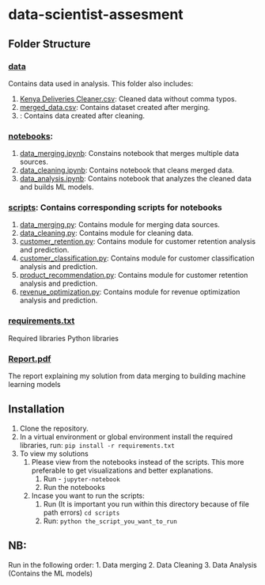 # data-scientist-assesment

## Folder Structure

### [data](data)
Contains data used in analysis. This folder also includes:

1. [Kenya Deliveries Cleaner.csv](data/Kenya&#Deliveries&#Cleaner.csv): Cleaned data without comma typos.
2. [merged_data.csv](data/merged_data.csv): Contains dataset created after merging.
3. [](data/formatted_data.csv): Contains data created after cleaning.
### [notebooks](notebooks):
1. [data_merging.ipynb](notebooks/data_merging.ipynb): Constains notebook that merges multiple data sources.
2. [data_cleaning.ipynb](notebooks/data_cleaning.ipynb): Contains notebook that cleans merged data.
3. [data_analysis.ipynb](notebooks/data_analysis.ipynb): Contains notebook that analyzes the cleaned data and builds ML models.

### [scripts](scripts): Contains corresponding scripts for notebooks 
1. [data_merging.py](scripts/data_merging.py/): Contains module for merging data sources.
2. [data_cleaning.py](notebooks/data_cleaning.ipynb): Contains module for cleaning data.
3. [customer_retention.py](scripts/customer_retention.py): Contains module for customer retention analysis and prediction.
4. [customer_classification.py](scripts/customer_classification.py): Contains module for customer classification analysis and prediction.
5. [product_recommendation.py](scripts/product_recommendation.py): Contains module for customer retention analysis and prediction.
6. [revenue_optimization.py](scripts/revenue_optimization.py): Contains module for revenue optimization analysis and prediction.

### [requirements.txt](requirements.txt)
 Required libraries Python libraries

### [Report.pdf](Report.pdf)
 The report explaining my solution from data merging to building machine learning models

## Installation
1. Clone the repository.
2. In a virtual environment or global environment install the required libraries, run:
   `pip install -r requirements.txt `
3. To view my solutions
   1. Please view from the notebooks instead of the scripts. This more preferable to get visualizations and better explanations.
      1. Run - `jupyter-notebook `
      2. Run the notebooks
   2. Incase you want to run the scripts:
      1. Run (It is important you run within this directory because of file path errors)
         `cd scripts `
      2. Run:
        `python the_script_you_want_to_run `

## NB:
Run in the following order:
    1. Data merging
    2. Data Cleaning
    3. Data Analysis (Contains the ML models)

     